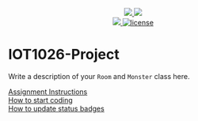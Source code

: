<p align="center">
	<a href="https://github.com/A00273725/IOT1026-Project/actions/workflows/ci.yml">
    <img src="https://github.com/A00273725/IOT1026-Project/actions/workflows/ci.yml/badge.svg"/>
    </a>
	<a href="https://github.com/A00273725/IOT1026-Project/actions/workflows/formatting.yml">
    <img src="https://github.com/A00273725/IOT1026-Project/actions/workflows/formatting.yml/badge.svg"/>
	<br/>
    <a href="https://codecov.io/gh/A00273725/IOT1026-Project" > 
    <img src="https://codecov.io/gh/A00273725/IOT1026-Project/branch/main/graph/badge.svg?token=JS0857X5JD"/> 
	<img title="MIT License" alt="license" src="https://img.shields.io/badge/license-MIT-informational?style=flat-square">	
    </a>
</p>

# IOT1026-Project
Write a description of your `Room` and `Monster` class here.

[Assignment Instructions](docs/instructions.md)  
[How to start coding](docs/how-to-use.md)  
[How to update status badges](docs/how-to-update-badges.md)
